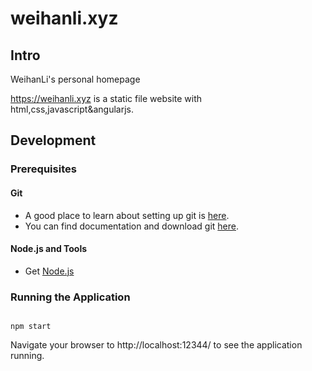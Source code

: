 # weihanli.xyz

## Intro

WeihanLi's personal homepage

<https://weihanli.xyz> is a static file website with html,css,javascript&angularjs.

## Development

### Prerequisites

#### Git

- A good place to learn about setting up git is [here](https://help.github.com/articles/set-up-git).
- You can find documentation and download git [here](https://git-scm.com/).

#### Node.js and Tools

- Get [Node.js](https://nodejs.org/)

### Running the Application

``` nodejs

npm start

```

Navigate your browser to http://localhost:12344/ to see the application running.